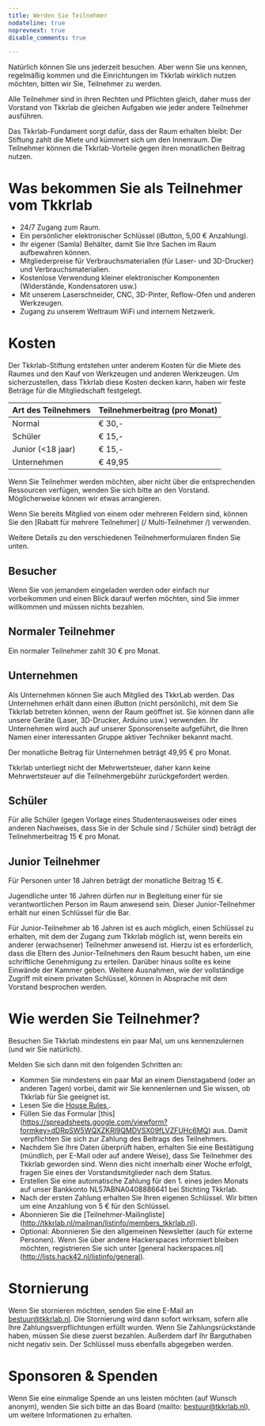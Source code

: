 ```yaml
---
title: Werden Sie Teilnehmer
nodateline: true
noprevnext: true
disable_comments: true

---
```

Natürlich können Sie uns jederzeit besuchen. Aber wenn Sie uns kennen, regelmäßig kommen und die Einrichtungen im Tkkrlab wirklich nutzen möchten, bitten wir Sie, Teilnehmer zu werden.

Alle Teilnehmer sind in ihren Rechten und Pflichten gleich, daher muss der Vorstand von Tkkrlab die gleichen Aufgaben wie jeder andere Teilnehmer ausführen.

Das Tkkrlab-Fundament sorgt dafür, dass der Raum erhalten bleibt: Der Stiftung zahlt die Miete und kümmert sich um den Innenraum. Die Teilnehmer können die Tkkrlab-Vorteile gegen ihren monatlichen Beitrag nutzen.

# Was bekommen Sie als Teilnehmer vom Tkkrlab
 - 24/7 Zugang zum Raum.
 - Ein persönlicher elektronischer Schlüssel (iButton, 5,00 € Anzahlung).
 - Ihr eigener (Samla) Behälter, damit Sie Ihre Sachen im Raum aufbewahren können.
 - Mitgliederpreise für Verbrauchsmaterialien (für Laser- und 3D-Drucker) und Verbrauchsmaterialien.
 - Kostenlose Verwendung kleiner elektronischer Komponenten (Widerstände, Kondensatoren usw.)
 - Mit unserem Laserschneider, CNC, 3D-Pinter, Reflow-Ofen und anderen Werkzeugen.
 - Zugang zu unserem Weltraum WiFi und internem Netzwerk.

# Kosten

Der Tkkrlab-Stiftung entstehen unter anderem Kosten für die Miete des Raumes und den Kauf von Werkzeugen und anderen Werkzeugen. Um sicherzustellen, dass Tkkrlab diese Kosten decken kann, haben wir feste Beträge für die Mitgliedschaft festgelegt.


| Art des Teilnehmers | Teilnehmerbeitrag (pro Monat) |
|------------------------------------------|--------------------------------|
| Normal                                   | € 30,-                         |
| Schüler                                  | € 15,-                         |
| Junior (<18 jaar)                        | € 15,-                         |
| Unternehmen                                  | € 49,95                        |




Wenn Sie Teilnehmer werden möchten, aber nicht über die entsprechenden Ressourcen verfügen, wenden Sie sich bitte an den Vorstand. Möglicherweise können wir etwas arrangieren.

Wenn Sie bereits Mitglied von einem oder mehreren Feldern sind, können Sie den [Rabatt für mehrere Teilnehmer] (/ Multi-Teilnehmer /) verwenden.

Weitere Details zu den verschiedenen Teilnehmerformularen finden Sie unten.


## Besucher

Wenn Sie von jemandem eingeladen werden oder einfach nur vorbeikommen und einen Blick darauf werfen möchten, sind Sie immer willkommen und müssen nichts bezahlen.

## Normaler Teilnehmer
Ein normaler Teilnehmer zahlt 30 € pro Monat.

## Unternehmen

Als Unternehmen können Sie auch Mitglied des TkkrLab werden. Das Unternehmen erhält dann einen iButton (nicht persönlich), mit dem Sie Tkkrlab betreten können, wenn der Raum geöffnet ist. Sie können dann alle unsere Geräte (Laser, 3D-Drucker, Arduino usw.) verwenden. Ihr Unternehmen wird auch auf unserer Sponsorenseite aufgeführt, die Ihren Namen einer interessanten Gruppe aktiver Techniker bekannt macht.

Der monatliche Beitrag für Unternehmen beträgt 49,95 € pro Monat.

Tkkrlab unterliegt nicht der Mehrwertsteuer, daher kann keine Mehrwertsteuer auf die Teilnehmergebühr zurückgefordert werden.

## Schüler
Für alle Schüler (gegen Vorlage eines Studentenausweises oder eines anderen Nachweises, dass Sie in der Schule sind / Schüler sind) beträgt der Teilnehmerbeitrag 15 € pro Monat.


## Junior Teilnehmer
Für Personen unter 18 Jahren beträgt der monatliche Beitrag 15 €.

Jugendliche unter 16 Jahren dürfen nur in Begleitung einer für sie verantwortlichen Person im Raum anwesend sein. Dieser Junior-Teilnehmer erhält nur einen Schlüssel für die Bar.

Für Junior-Teilnehmer ab 16 Jahren ist es auch möglich, einen Schlüssel zu erhalten, mit dem der Zugang zum Tkkrlab möglich ist, wenn bereits ein anderer (erwachsener) Teilnehmer anwesend ist.
Hierzu ist es erforderlich, dass die Eltern des Junior-Teilnehmers den Raum besucht haben, um eine schriftliche Genehmigung zu erteilen. Darüber hinaus sollte es keine Einwände der Kammer geben.
Weitere Ausnahmen, wie der vollständige Zugriff mit einem privaten Schlüssel, können in Absprache mit dem Vorstand besprochen werden.


# Wie werden Sie Teilnehmer?

Besuchen Sie Tkkrlab mindestens ein paar Mal, um uns kennenzulernen (und wir Sie natürlich).

Melden Sie sich dann mit den folgenden Schritten an:

 - Kommen Sie mindestens ein paar Mal an einem Dienstagabend (oder an anderen Tagen) vorbei, damit wir Sie kennenlernen und Sie wissen, ob Tkkrlab für Sie geeignet ist.
 - Lesen Sie die <a href="/en/huisregels/" target="_blank"> House Rules </a>.
 - Füllen Sie das Formular [this] (https://spreadsheets.google.com/viewform?formkey=dDRpSW5WQXZKRl9QMDVSX09fLVZFUHc6MQ) aus. Damit verpflichten Sie sich zur Zahlung des Beitrags des Teilnehmers.
 - Nachdem Sie Ihre Daten überprüft haben, erhalten Sie eine Bestätigung (mündlich, per E-Mail oder auf andere Weise), dass Sie Teilnehmer des Tkkrlab geworden sind. Wenn dies nicht innerhalb einer Woche erfolgt, fragen Sie eines der Vorstandsmitglieder nach dem Status.
 - Erstellen Sie eine automatische Zahlung für den 1. eines jeden Monats auf unser Bankkonto NL57ABNA0408886641 bei Stichting Tkkrlab.
 - Nach der ersten Zahlung erhalten Sie Ihren eigenen Schlüssel. Wir bitten um eine Anzahlung von 5 € für den Schlüssel.
 - Abonnieren Sie die [Teilnehmer-Mailingliste] (http://tkkrlab.nl/mailman/listinfo/members_tkkrlab.nl).
 - Optional: Abonnieren Sie den allgemeinen Newsletter (auch für externe Personen). Wenn Sie über andere Hackerspaces informiert bleiben möchten, registrieren Sie sich unter [general hackerspaces.nl] (http://lists.hack42.nl/listinfo/general).

# Stornierung

Wenn Sie stornieren möchten, senden Sie eine E-Mail an bestuur@tkkrlab.nl. Die Stornierung wird dann sofort wirksam, sofern alle Ihre Zahlungsverpflichtungen erfüllt wurden. Wenn Sie Zahlungsrückstände haben, müssen Sie diese zuerst bezahlen. Außerdem darf Ihr Barguthaben nicht negativ sein. Der Schlüssel muss ebenfalls abgegeben werden.

# Sponsoren & Spenden
Wenn Sie eine einmalige Spende an uns leisten möchten (auf Wunsch anonym), wenden Sie sich bitte an das Board (mailto: bestuur@tkkrlab.nl), um weitere Informationen zu erhalten.